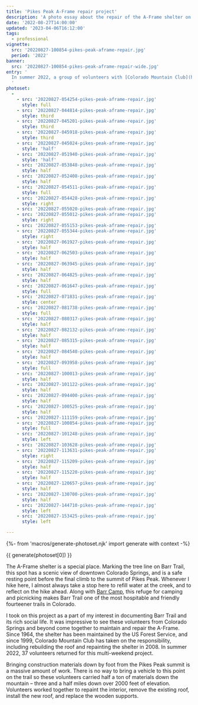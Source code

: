 ```yaml
---
title: 'Pikes Peak A-Frame repair project'
description: 'A photo essay about the repair of the A-Frame shelter on Barr Trail, Pikes Peak.'
date: '2022-08-27T14:00:00'
updated: '2023-04-06T16:12:00'
tags:
  - professional
vignette:
  src: '20220827-100854-pikes-peak-aframe-repair.jpg'
  period: '2022'
banner:
  src: '20220827-100854-pikes-peak-aframe-repair-wide.jpg'
entry: '  
  In summer 2022, a group of volunteers with [Colorado Mountain Club](https://www.cmc.org) set out to repair the A-Frame shelter on Barr Trail, the 12.5 mile trail that winds from Manitou Springs to the summit of Pikes Peak (also known as Tava or “mountain of the sun”, according to the Ute People of the Front Range). This is my document of their work.
  '
photoset:
  - 
    - src: '20220827-054254-pikes-peak-aframe-repair.jpg'
      style: full
    - src: '20220827-044814-pikes-peak-aframe-repair.jpg'
      style: third
    - src: '20220827-045201-pikes-peak-aframe-repair.jpg'
      style: third
    - src: '20220827-045918-pikes-peak-aframe-repair.jpg'
      style: third
    - src: '20220827-045024-pikes-peak-aframe-repair.jpg'
      style: 'half'
    - src: '20220827-051940-pikes-peak-aframe-repair.jpg'
      style: 'half'
    - src: '20220827-053848-pikes-peak-aframe-repair.jpg'
      style: half
    - src: '20220827-052408-pikes-peak-aframe-repair.jpg'
      style: half
    - src: '20220827-054511-pikes-peak-aframe-repair.jpg'
      style: full
    - src: '20220827-054428-pikes-peak-aframe-repair.jpg'
      style: right
    - src: '20220827-055020-pikes-peak-aframe-repair.jpg'
    - src: '20220827-055012-pikes-peak-aframe-repair.jpg'
      style: right
    - src: '20220827-055153-pikes-peak-aframe-repair.jpg'
    - src: '20220827-055344-pikes-peak-aframe-repair.jpg'
      style: right
    - src: '20220827-061927-pikes-peak-aframe-repair.jpg'
      style: half
    - src: '20220827-062503-pikes-peak-aframe-repair.jpg'
      style: half
    - src: '20220827-063945-pikes-peak-aframe-repair.jpg'
      style: half
    - src: '20220827-064825-pikes-peak-aframe-repair.jpg'
      style: half
    - src: '20220827-061647-pikes-peak-aframe-repair.jpg'
      style: full
    - src: '20220827-071831-pikes-peak-aframe-repair.jpg'
      style: center
    - src: '20220827-081738-pikes-peak-aframe-repair.jpg'
      style: full
    - src: '20220827-080317-pikes-peak-aframe-repair.jpg'
      style: half
    - src: '20220827-082132-pikes-peak-aframe-repair.jpg'
      style: half
    - src: '20220827-085315-pikes-peak-aframe-repair.jpg'
      style: half
    - src: '20220827-084540-pikes-peak-aframe-repair.jpg'
      style: half
    - src: '20220827-093958-pikes-peak-aframe-repair.jpg'
      style: full
    - src: '20220827-100013-pikes-peak-aframe-repair.jpg'
      style: half
    - src: '20220827-101122-pikes-peak-aframe-repair.jpg'
      style: half
    - src: '20220827-094400-pikes-peak-aframe-repair.jpg'
      style: half
    - src: '20220827-100525-pikes-peak-aframe-repair.jpg'
      style: half
    - src: '20220827-111159-pikes-peak-aframe-repair.jpg'
    - src: '20220827-100854-pikes-peak-aframe-repair.jpg'
      style: full
    - src: '20220827-101248-pikes-peak-aframe-repair.jpg'
      style: left
    - src: '20220827-103628-pikes-peak-aframe-repair.jpg'
    - src: '20220827-113631-pikes-peak-aframe-repair.jpg'
      style: right
    - src: '20220827-115209-pikes-peak-aframe-repair.jpg'
      style: half
    - src: '20220827-115220-pikes-peak-aframe-repair.jpg'
      style: half
    - src: '20220827-120657-pikes-peak-aframe-repair.jpg'
      style: half
    - src: '20220827-130700-pikes-peak-aframe-repair.jpg'
      style: half
    - src: '20220827-144710-pikes-peak-aframe-repair.jpg'
      style: left
    - src: '20220827-153425-pikes-peak-aframe-repair.jpg'
      style: left

---
```


{%- from 'macros/generate-photoset.njk' import generate with context -%}

{{ generate(photoset[0]) }}

The A-Frame shelter is a special place. Marking the tree line on Barr Trail, this spot has a scenic view of downtown Colorado Springs, and is a safe resting point before the final climb to the summit of Pikes Peak. Whenever I hike here, I almost always take a stop here to refill water at the creek, and to reflect on the hike ahead. Along with [Barr Camp](https://barrcamp.com), this refuge for camping and picnicking makes Barr Trail one of the most hospitable and friendly fourteener trails in Colorado.

I took on this project as a part of my interest in documenting Barr Trail and its rich social life. It was impressive to see these volunteers from Colorado Springs and beyond come together to maintain and repair the A-Frame. Since 1964, the shelter has been maintained by the US Forest Service, and since 1999, Colorado Mountain Club has taken on the responsibility, including rebuilding the roof and repainting the shelter in 2008. In summer 2022, 37 volunteers returned for this multi-weekend project.

Bringing construction materials down by foot from the Pikes Peak summit is a massive amount of work. There is no way to bring a vehicle to this point on the trail so these volunteers carried half a ton of materials down the mountain – three and a half miles down over 2000 feet of elevation. Volunteers worked together to repaint the interior, remove the existing roof, install the new roof, and replace the wooden supports.